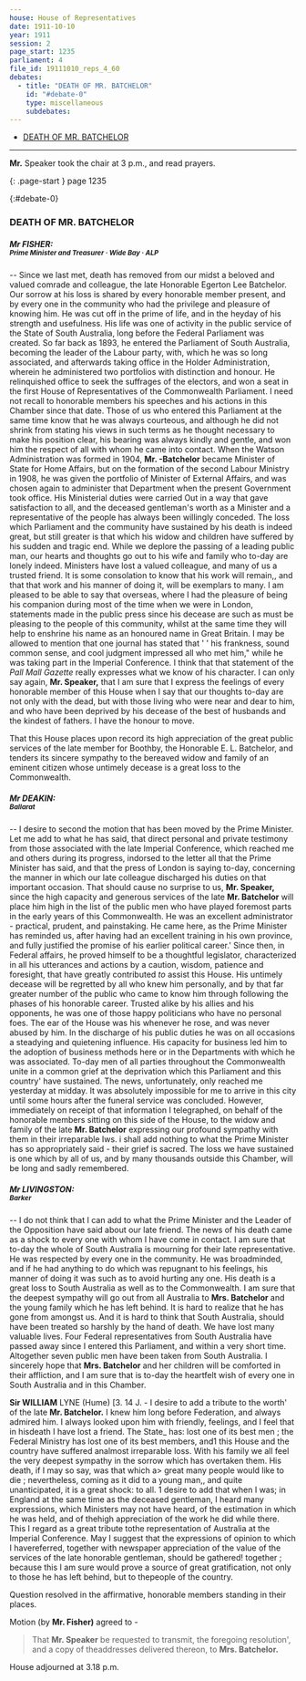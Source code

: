 ```yaml
---
house: House of Representatives
date: 1911-10-10
year: 1911
session: 2
page_start: 1235
parliament: 4
file_id: 19111010_reps_4_60
debates:
  - title: "DEATH OF MR. BATCHELOR"
    id: "#debate-0"
    type: miscellaneous
    subdebates:
---
```


* [DEATH OF MR. BATCHELOR](#debate-0)


----


 **Mr.** Speaker  took the chair at  3  p.m., and read prayers. 

{: .page-start }
page 1235

{:#debate-0}
### DEATH OF MR. BATCHELOR

##### Mr FISHER:<br><small class="text-muted">Prime Minister and Treasurer &middot; Wide Bay &middot; ALP</small>

-- Since we last met, death has removed from our midst a beloved and valued comrade and colleague, the late Honorable Egerton Lee Batchelor. Our sorrow at his loss is shared by every honorable member present, and by every one in the community who had the privilege and pleasure of knowing him. He was cut off in the prime of life, and in the heyday of his strength and usefulness.  His  life was one of activity in the public service of the State of South Australia, long before the Federal Parliament was created. So far back as  1893,  he entered the Parliament of South Australia, becoming the leader of the Labour party, with, which he was so long associated, and afterwards taking office in the Holder Administration, wherein he administered two portfolios with distinction and honour. He relinquished office to seek the suffrages of the electors, and won a seat in the first House of Representatives of the Commonwealth Parliament. I need not recall to honorable members his speeches and his actions in this Chamber since that date. Those of us who entered this Parliament at the same time know that he was always courteous, and although he did not shrink from stating his views in such terms as he thought necessary to make his position clear, his bearing was always kindly and gentle, and won him the respect of all with whom he came into contact. When the Watson Administration was formed in  1904,  **Mr. -Batchelor**  became Minister of State for Home Affairs, but on the formation of the second Labour Ministry in  1908,  he  was given the portfolio of Minister of External Affairs, and was chosen again to administer that Department when the present Government took office.  His  Ministerial duties were carried Out in a way that gave satisfaction to all, and the deceased gentleman's worth as a Minister and a representative of the people has always been willingly conceded. The loss which Parliament and the community have sustained by his death is indeed great, but still greater is that which his widow and children have suffered by his sudden and tragic end. While we deplore the passing of a leading public man, our hearts and thoughts go out to his wife and family who to-day are lonely indeed. Ministers have lost a valued colleague, and many of us a trusted friend. It is some consolation to know that his work will remain,, and that that work and his manner of doing it, will be exemplars to many. I am pleased to be able to say that overseas, where I had the pleasure of being his companion during most of the time when we were in London, statements made in the public press since his decease are such as must be pleasing to the people of this community, whilst at the same time they will help to enshrine his name as an honoured name in Great Britain. I may be allowed to mention that one journal has stated that ' ' his frankness, sound common sense, and cool judgment impressed all who met him," while he was taking part in the Imperial Conference. I think that that statement of the  *Pall Mall Gazette*  really expresses what we know of his character. I can only say again,  **Mr. Speaker,**  that I am sure that I express the feelings of every honorable member of this House when I say that our thoughts to-day are not only with the dead, but with those living who were near and dear to him, and who have been deprived by his decease of the best of husbands and the kindest of fathers. I have the honour to move. 

That this House places upon record its high appreciation of the great public services of the late member for Boothby, the Honorable E. L. Batchelor, and tenders its sincere sympathy to the bereaved widow and family of an eminent citizen whose untimely decease is a great loss to the Commonwealth. 

##### Mr DEAKIN:<br><small class="text-muted">Ballarat</small>

-- I desire to second the motion that has been moved by the Prime Minister. Let me add to what he has said, that direct personal and private testimony from those associated with the late Imperial Conference, which reached me and others during its progress, indorsed to the letter all that the Prime Minister has said, and that the press of London is saying to-day, concerning the manner in which our late colleague discharged his duties on that important occasion. That should cause no surprise to us,  **Mr. Speaker,**  since the high capacity and generous services of the late  **Mr. Batchelor**  will place him high in the list of the public men who have played foremost parts in the early years of this Commonwealth. He was an excellent administrator - practical, prudent, and painstaking. He came here, as the Prime Minister has reminded us, after having had an excellent training in his own province, and fully justified the promise of his earlier political career.' Since then, in Federal affairs, he proved himself to be a thoughtful legislator, characterized in all his utterances and actions by a caution, wisdom, patience and foresight, that have greatly contributed  *to*  assist this House.  His  untimely decease will be regretted by all who knew him personally, and by that far greater number of the public who came to know him through following the phases of his honorable career. Trusted alike by his allies and his opponents, he was one of those happy politicians who have no personal foes. The ear of the House was his whenever he rose, and was never  abused by him.  In the discharge of his public duties he was on all occasions a steadying and quietening influence.  His  capacity for business led him to the adoption of business methods here or in the Departments with which he was associated. To-day men of all parties throughout the Commonwealth unite in a common grief at the deprivation which this Parliament and this country' have sustained. The news, unfortunately, only reached me yesterday at midday. It was absolutely impossible for me to arrive in this city until some hours after the funeral service was concluded. However, immediately on receipt of that information I telegraphed, on behalf of the honorable members sitting on this side of the House, to the widow and family of the late  **Mr. Batchelor**  expressing our profound sympathy with them in their irreparable Iws. i shall add nothing to what the Prime Minister has so appropriately said - their grief is sacred. The loss we have sustained is one which by all of us, and by many thousands outside this Chamber, will be long and sadly remembered. 

##### Mr LIVINGSTON:<br><small class="text-muted">Barker</small>

-- I do not think that I can add to what the Prime Minister and the Leader of the Opposition have said about our late friend. The news of his death came as a shock to every one with whom I have come in contact. I am sure that to-day the whole of South Australia is mourning for their late representative. He was respected by every one in the community. He was broadminded, and if he had anything to do which was repugnant to his feelings, his manner of doing it was such as to avoid hurting any one.  His  death is a great loss to South Australia as well as to the Commonwealth. I am sure that the deepest sympathy will go out from all Australia to  **Mrs. Batchelor**  and the young family which he has left behind. It is hard to realize that he has gone from amongst us. And it is hard to think that South Australia, should have been treated so harshly by the hand of death. We have lost many valuable lives. Four Federal representatives from South Australia have passed away since I entered this Parliament, and within a very short time. Altogether seven public men have been taken from South Australia. I sincerely hope that  **Mrs. Batchelor**  and her children will be comforted in their affliction, and I am sure that is to-day the heartfelt wish of every one in South Australia and in this Chamber. 


 **Sir WILLIAM** LYNE (Hume)  [3.  14  J.  - I desire to add a tribute to the worth' of the late  **Mr. Batchelor.**  I knew him long before Federation, and always admired him. I always looked upon him with friendly, feelings, and I feel that in hisdeath I have lost a friend. The State_ has: lost one of its best men ; the Federal Ministry has lost one of its best members, and1 this House and the country have suffered analmost irreparable loss. With his family we all feel the very deepest sympathy in the sorrow which has overtaken them.  His  death, if I may so say, was that which a&gt; great many people would like to die ; nevertheless, coming as it did to a young man,, and quite unanticipated, it is a great shock: to all.  1  desire to add that when I was; in England at the same time as the deceased gentleman, I heard many expressions, which Ministers may not have heard, of the estimation in which he was held, and of thehigh appreciation of the work he did while there. This I regard as a great tribute tothe representation of Australia at the Imperial Conference. May I suggest that the expressions of opinion to which I havereferred, together with newspaper appreciation of the value of the services of the late honorable gentleman, should be gathered! together ; because this I am sure would prove a source of great gratification, not only to those he has left behind, but to thepeople of the country. 

Question resolved in the affirmative, honorable members standing in their places. 

Motion (by  **Mr. Fisher)**  agreed to - 

  >That  **Mr. Speaker**  be requested to transmit, the foregoing resolution', and a copy of theaddresses delivered thereon, to  **Mrs. Batchelor.** 

House adjourned at 3.18 p.m. 

